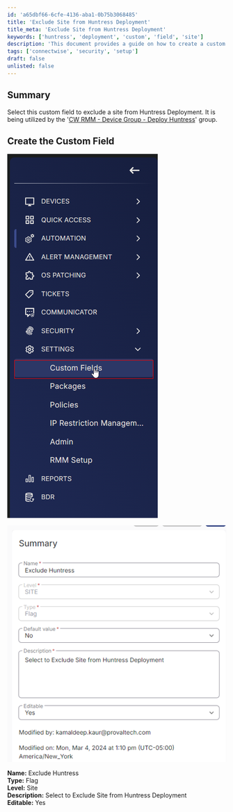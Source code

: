 ```yaml
---
id: 'a65dbf66-6cfe-4136-aba1-0b75b3068485'
title: 'Exclude Site from Huntress Deployment'
title_meta: 'Exclude Site from Huntress Deployment'
keywords: ['huntress', 'deployment', 'custom', 'field', 'site']
description: 'This document provides a guide on how to create a custom field that allows you to exclude a site from Huntress Deployment, which is useful for managing device groups in ConnectWise RMM.'
tags: ['connectwise', 'security', 'setup']
draft: false
unlisted: false
---
```


## Summary

Select this custom field to exclude a site from Huntress Deployment. It is being utilized by the '[CW RMM - Device Group - Deploy Huntress](<../groups/Deploy Huntress.md>)' group.

## Create the Custom Field

![Image](../../../static/img/Exclude-Huntress/image_1.png)

![Image](../../../static/img/Exclude-Huntress/image_2.png)

**Name:** Exclude Huntress  
**Type:** Flag  
**Level:** Site  
**Description:** Select to Exclude Site from Huntress Deployment  
**Editable:** Yes  

